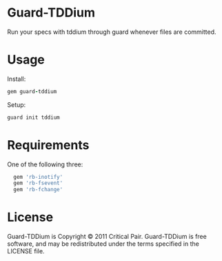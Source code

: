 Guard-TDDium
===============

Run your specs with tddium through guard whenever files are committed.

Usage 
=====

Install:

```ruby
gem guard-tddium
```

Setup:

```bash
guard init tddium
```

Requirements
============

One of the following three:

```ruby
  gem 'rb-inotify'
  gem 'rb-fsevent'
  gem 'rb-fchange'
```

License
=======

Guard-TDDium is Copyright © 2011 Critical Pair.  Guard-TDDium is free software, and may be redistributed under the terms specified in the LICENSE file.
